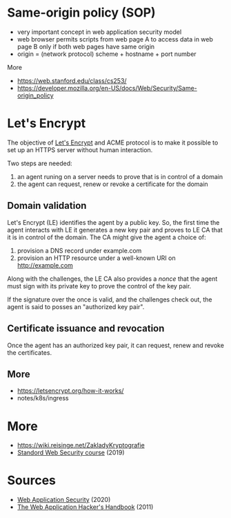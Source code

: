 # Same-origin policy (SOP)

* very important concept in web application security model
* web browser permits scripts from web page A to access data in web page B only if both web pages have same origin
* origin = (network protocol) scheme + hostname + port number

More

* https://web.stanford.edu/class/cs253/
* https://developer.mozilla.org/en-US/docs/Web/Security/Same-origin_policy

# Let's Encrypt

The objective of [Let's Encrypt](https://letsencrypt.org) and ACME protocol is to make it possible to set up an HTTPS server without human interaction.

Two steps are needed:

1. an agent runing on a server needs to prove that is in control of a domain
2. the agent can request, renew or revoke a certificate for the domain

## Domain validation

Let's Encrypt (LE) identifies the agent by a public key. So, the first time the agent interacts with LE it generates a new key pair and proves to LE CA that it is in control of the domain. The CA might give the agent a choice of:

1. provision a DNS record under example.com
2. provision an HTTP resource under a well-known URI on http://example.com

Along with the challenges, the LE CA also provides a *nonce* that the agent must sign with its private key to prove the control of the key pair.

If the signature over the once is valid, and the challenges check out, the agent is said to posses an "authorized key pair".

## Certificate issuance and revocation

Once the agent has an authorized key pair, it can request, renew and revoke the certificates.

## More

* https://letsencrypt.org/how-it-works/
* notes/k8s/ingress

# More

* https://wiki.reisinge.net/ZakladyKryptografie
* [Standord Web Security course](https://web.stanford.edu/class/cs253/) (2019)

# Sources

* [Web Application Security](https://learning.oreilly.com/library/view/web-application-security/9781492053101/) (2020)
* [The Web Application Hacker's Handbook](https://learning.oreilly.com/library/view/the-web-application/9781118026472/) (2011)
